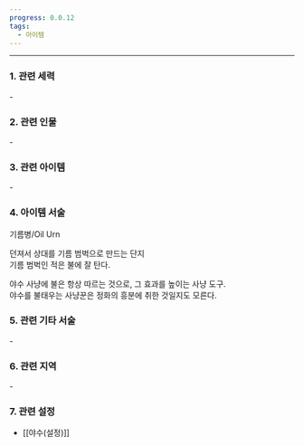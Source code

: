 ```yaml
---
progress: 0.0.12
tags:
  - 아이템
---
```

---
### 1. 관련 세력 
\-

### 2. 관련 인물
\-

### 3. 관련 아이템
\-

### 4. 아이템 서술
기름병/Oil Urn

던져서 상대를 기름 범벅으로 만드는 단지  
기름 범벅인 적은 불에 잘 탄다.  
  
야수 사냥에 불은 항상 따르는 것으로, 그 효과를 높이는 사냥 도구.  
야수를 불태우는 사냥꾼은 정화의 흥분에 취한 것일지도 모른다.

### 5. 관련 기타 서술
\-

### 6. 관련 지역
\-

### 7. 관련 설정
- [[야수(설정)]]